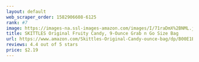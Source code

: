 ```yaml
---
layout: default 
﻿web_scraper_order: 1582906608-6125
rank: #7
image: https://images-na.ssl-images-amazon.com/images/I/71raDmX%2BNML.jpg
title: SKITTLES Original Fruity Candy, 9-Ounce Grab n Go Size Bag
url: https://www.amazon.com/Skittles-Original-Candy-ounce-bag/dp/B00E1EK81W/ref=zg_mw_grocery_7?_encoding=UTF8&psc=1&refRID=60J9MNPBBWB8RKQXQSF9
reviews: 4.4 out of 5 stars
price: $2.19 
---
```

